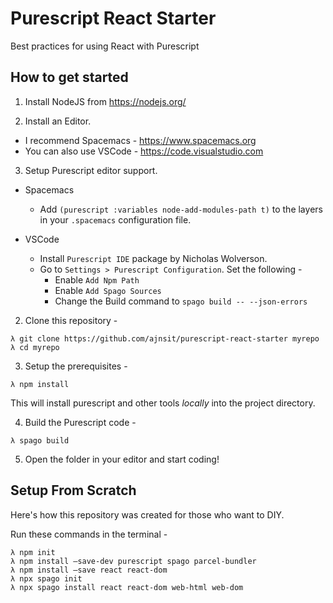 # Purescript React Starter
Best practices for using React with Purescript

## How to get started

1. Install NodeJS from https://nodejs.org/

2. Install an Editor.

  - I recommend Spacemacs - https://www.spacemacs.org
  - You can also use VSCode - https://code.visualstudio.com
  
3. Setup Purescript editor support.

  - Spacemacs
    - Add `(purescript :variables node-add-modules-path t)` to the layers in your `.spacemacs` configuration file.
    
  - VSCode
    - Install `Purescript IDE` package by Nicholas Wolverson.
    - Go to `Settings > Purescript Configuration`. Set the following -
      - Enable `Add Npm Path`
      - Enable `Add Spago Sources`
      - Change the Build command to `spago build -- --json-errors`

2. Clone this repository -

```
λ git clone https://github.com/ajnsit/purescript-react-starter myrepo
λ cd myrepo
```

3. Setup the prerequisites -

```
λ npm install
```

This will install purescript and other tools *locally* into the project directory.

4. Build the Purescript code -

```
λ spago build
```

5. Open the folder in your editor and start coding!


## Setup From Scratch

Here's how this repository was created for those who want to DIY.

Run these commands in the terminal -

```
λ npm init
λ npm install —save-dev purescript spago parcel-bundler
λ npm install —save react react-dom
λ npx spago init
λ npx spago install react react-dom web-html web-dom
```
